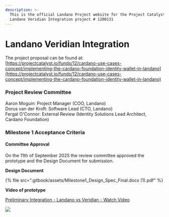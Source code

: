 ```yaml
---
description: >-
  This is the official Landano Project website for the Project Catalyst Fund 12
  Landano Veridian Integration project # 1200131
---
```


# Landano Veridian Integration

The project proposal can be found at: [https://projectcatalyst.io/funds/12/cardano-use-cases-concept/implementing-the-cardano-foundation-identity-wallet-in-landano](https://projectcatalyst.io/funds/12/cardano-use-cases-concept/implementing-the-cardano-foundation-identity-wallet-in-landano)



### Project Review Committee

Aaron Moguin: Project Manager (COO, Landano)\
Dorus van der Kroft: Software Lead (CTO, Landano)\
Fergal O'Connor: External Review (Identity Solutions Lead Architect, Cardano Foundation)

### Milestone 1 Acceptance Criteria

#### Committee Approval

On the 11th of September 2025 the review committee approved the prototype and the Design Document for submission.

**Design Document**

{% file src=".gitbook/assets/Milestone1_Design_Spec_Final.docx (1).pdf" %}

**Video of prototype**

[Preliminary Integration - Landano vs Veridian - Watch Video](https://www.loom.com/share/cf30f387ce414f4e8e9399f4b68e9837)

[![](https://cdn.loom.com/sessions/thumbnails/cf30f387ce414f4e8e9399f4b68e9837-734e18ef34c30a1a-full-play.gif)](https://www.loom.com/share/cf30f387ce414f4e8e9399f4b68e9837)



